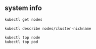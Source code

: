 ## system info
```txt
kubectl get nodes

kubectl describe nodes/cluster-nickname
```


```txt
kubectl top node
kubectl top pod
```

